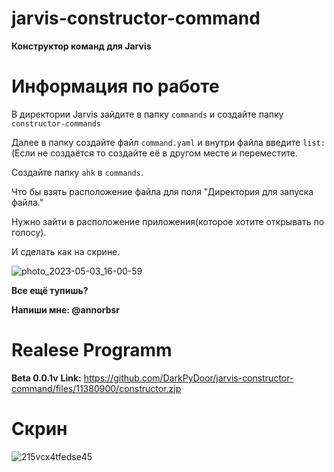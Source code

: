 # jarvis-constructor-command
**Конструктор команд для Jarvis**

# Информация по работе
В директории Jarvis зайдите в папку ```commands``` и создайте папку ```constructor-commands```

Далее в папку создайте файл ```command.yaml``` и внутри файла введите ```list:``` (Если не создаётся то создайте её в другом месте и переместите.

Создайте папку ```ahk``` в ```commands```.

Что бы взять расположение файла для поля "Директория для запуска файла."

Нужно зайти в расположение приложения(которое хотите открывать по голосу).

И сделать как на скрине.

![photo_2023-05-03_16-00-59](https://user-images.githubusercontent.com/40738180/235889486-925b2e2a-8f58-4250-9c7a-d62e96cb8474.jpg)


**Все ещё тупишь?**

**Напиши мне: @annorbsr**

# Realese Programm
**Beta 0.0.1v**
**Link:** https://github.com/DarkPyDoor/jarvis-constructor-command/files/11380900/constructor.zip

# Скрин
![215vcx4tfedse45](https://user-images.githubusercontent.com/40738180/235871577-c02e03e4-1110-486a-8cec-b885cc3dd8a1.png)
